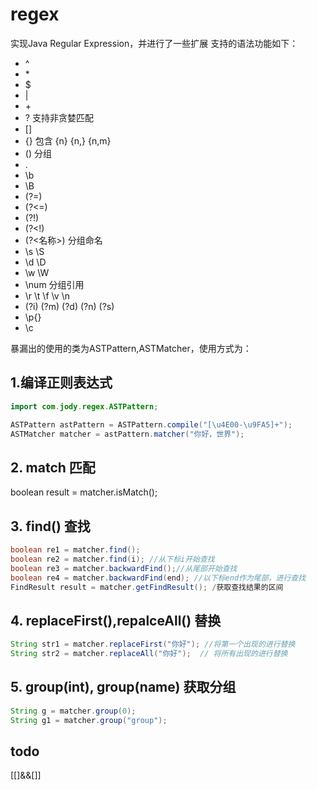 # regex
实现Java Regular Expression，并进行了一些扩展
支持的语法功能如下：
* ^
* \*
* \$
* |
* \+
* \? 支持非贪婪匹配
* []  
* {} 包含 {n} {n,} {n,m}
* ()  分组
* .
* \b
* \B
* (?=)
* (?<=)
* (?!)
* (?<!)
* (?<名称>) 分组命名
* \s \S
* \d \D
* \w \W
* \num  分组引用
* \r \t \f \v \n 
* (?i) (?m) (?d) (?n) (?s)
* \p{}
* \c

暴漏出的使用的类为ASTPattern,ASTMatcher，使用方式为：
## 1.编译正则表达式

```java
import com.jody.regex.ASTPattern;

ASTPattern astPattern = ASTPattern.compile("[\u4E00-\u9FA5]+");
ASTMatcher matcher = astPattern.matcher("你好，世界");
```
## 2. match 匹配
boolean result = matcher.isMatch();

## 3. find() 查找
```java
boolean re1 = matcher.find();
boolean re2 = matcher.find(i); //从下标i开始查找
boolean re3 = matcher.backwardFind();//从尾部开始查找
boolean re4 = matcher.backwardFind(end); //以下标end作为尾部，进行查找
FindResult result = matcher.getFindResult(); /获取查找结果的区间
```


## 4. replaceFirst(),repalceAll() 替换
```java
String str1 = matcher.replaceFirst("你好"); //将第一个出现的进行替换
String str2 = matcher.replaceAll("你好");  // 将所有出现的进行替换
```

## 5. group(int), group(name) 获取分组
```java
String g = matcher.group(0);
String g1 = matcher.group("group");

```

## todo
[[]&&[]]